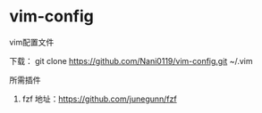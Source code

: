 # vim-config
vim配置文件

下载：
git clone https://github.com/Nani0119/vim-config.git  ~/.vim


所需插件
1) fzf 
地址：https://github.com/junegunn/fzf
